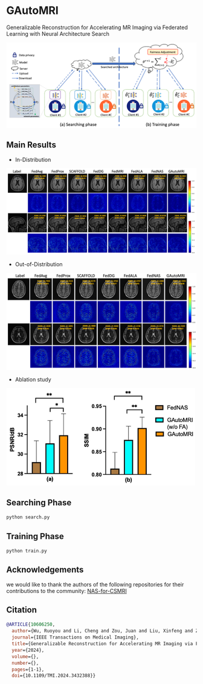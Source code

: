 # GAutoMRI

Generalizable Reconstruction for Accelerating MR Imaging via Federated Learning with Neural Architecture Search

<img src="/assets/GAutoMRI.png" alt="Description" width="700">

## Main Results

- In-Distribution
<img src="/assets/In-Distribution.png" alt="Description" width="600">

- Out-of-Distribution
<img src="/assets/Out-of-Distribution.png" alt="Description" width="600">

- Ablation study
<img src="/assets/Ablation.jpeg" alt="Description" width="500">

## Searching Phase

```python
python search.py
```

## Training Phase

```python
python train.py
```

## Acknowledgements

we would like to thank the authors of the following repositories for their contributions to the community: [NAS-for-CSMRI](https://github.com/yjump/NAS-for-CSMRI)

## Citation

```bibtex
@ARTICLE{10606250,
  author={Wu, Ruoyou and Li, Cheng and Zou, Juan and Liu, Xinfeng and Zheng, Hairong and Wang, Shanshan},
  journal={IEEE Transactions on Medical Imaging}, 
  title={Generalizable Reconstruction for Accelerating MR Imaging via Federated Learning with Neural Architecture Search}, 
  year={2024},
  volume={},
  number={},
  pages={1-1},
  doi={10.1109/TMI.2024.3432388}}
```
